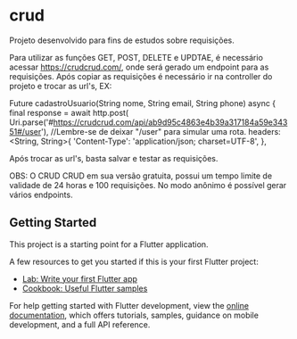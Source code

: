# crud

Projeto desenvolvido para fins de estudos sobre requisições.

Para utilizar as funções GET, POST, DELETE e UPDTAE, é necessário acessar https://crudcrud.com/, onde será gerado um endpoint para as requisições. Após copiar as requisições é necessário ir na controller do projeto e trocar as url's, EX: 

Future<Usuario> cadastroUsuario(String nome, String email, String phone) async {
  final response = await http.post(
    Uri.parse('#https://crudcrud.com/api/ab9d95c4863e4b39a317184a59e34351#/user'), //Lembre-se de deixar "/user" para simular uma rota.
    headers: <String, String>{
      'Content-Type': 'application/json; charset=UTF-8',
    },

Após trocar as url's, basta salvar e testar as requisições.

OBS: O CRUD CRUD em sua versão gratuita, possui um tempo limite de validade de 24 horas e 100 requisições. No modo anônimo é possível gerar vários endpoints.

## Getting Started

This project is a starting point for a Flutter application.

A few resources to get you started if this is your first Flutter project:

- [Lab: Write your first Flutter app](https://docs.flutter.dev/get-started/codelab)
- [Cookbook: Useful Flutter samples](https://docs.flutter.dev/cookbook)

For help getting started with Flutter development, view the
[online documentation](https://docs.flutter.dev/), which offers tutorials,
samples, guidance on mobile development, and a full API reference.
